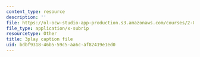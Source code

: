 ```yaml
---
content_type: resource
description: ''
file: https://ol-ocw-studio-app-production.s3.amazonaws.com/courses/2-003sc-engineering-dynamics-fall-2011/bdbf931846b559c5aa6caf82419e1ed0_ZNVvYg1FOPk.vtt
file_type: application/x-subrip
resourcetype: Other
title: 3play caption file
uid: bdbf9318-46b5-59c5-aa6c-af82419e1ed0
---
```

